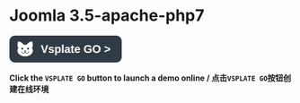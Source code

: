 # Joomla 3.5-apache-php7

<a href="https://www.vsplate.com/?docker-compose=https://github.com/vsplate/dcenvs/joomla/3.5-apache-php7"><img alt="VSPLATE GO" src="https://raw.githubusercontent.com/vsplate/images/master/vsgo_btn.png" width="200px"></a>

**Click the `VSPLATE GO` button to launch a demo online / 点击`VSPLATE GO`按钮创建在线环境**